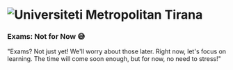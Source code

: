 # ![Universiteti Metropolitan Tirana](https://umt.edu.al/wp-content/uploads/2024/11/Universiteti-Metropolitan-Tirana.webp)

### **Exams: Not for Now 😅**  
"Exams? Not just yet! We'll worry about those later. Right now, let's focus on learning. The time will come soon enough, but for now, no need to stress!"

